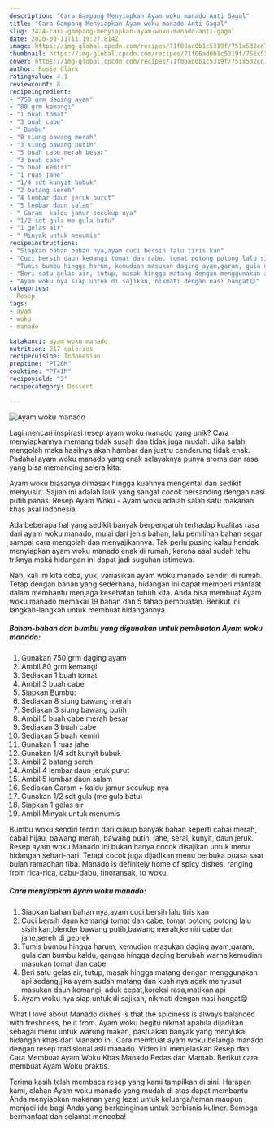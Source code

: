 ```yaml
---
description: "Cara Gampang Menyiapkan Ayam woku manado Anti Gagal"
title: "Cara Gampang Menyiapkan Ayam woku manado Anti Gagal"
slug: 2424-cara-gampang-menyiapkan-ayam-woku-manado-anti-gagal
date: 2020-09-11T11:19:27.814Z
image: https://img-global.cpcdn.com/recipes/71f06ad0b1c5319f/751x532cq70/ayam-woku-manado-foto-resep-utama.jpg
thumbnail: https://img-global.cpcdn.com/recipes/71f06ad0b1c5319f/751x532cq70/ayam-woku-manado-foto-resep-utama.jpg
cover: https://img-global.cpcdn.com/recipes/71f06ad0b1c5319f/751x532cq70/ayam-woku-manado-foto-resep-utama.jpg
author: Rosie Clark
ratingvalue: 4.1
reviewcount: 8
recipeingredient:
- "750 grm daging ayam"
- "80 grm kemangi"
- "1 buah tomat"
- "3 buah cabe"
- " Bumbu"
- "8 siung bawang merah"
- "3 siung bawang putih"
- "5 buah cabe merah besar"
- "3 buah cabe"
- "5 buah kemiri"
- "1 ruas jahe"
- "1/4 sdt kunyit bubuk"
- "2 batang sereh"
- "4 lembar daun jeruk purut"
- "5 lembar daun salam"
- " Garam  kaldu jamur secukup nya"
- "1/2 sdt gula me gula batu"
- "1 gelas air"
- " Minyak untuk menumis"
recipeinstructions:
- "Siapkan bahan bahan nya,ayam cuci bersih lalu tiris kan"
- "Cuci bersih daun kemangi tomat dan cabe, tomat potong potong lalu sisih kan,blender bawang putih,bawang merah,kemiri cabe dan jahe,sereh di geprek"
- "Tumis bumbu hingga harum, kemudian masukan daging ayam,garam, gula dan bumbu kaldu, gangsa hingga daging berubah warna,kemudian masukan tomat dan cabe"
- "Beri satu gelas air, tutup, masak hingga matang dengan menggunakan api sedang,jika ayam sudah matang dan kuah nya agak menyusut masukan daun kemangi, aduk cepat,koreksi rasa,matikan api"
- "Ayam woku nya siap untuk di sajikan, nikmati dengan nasi hangat😋"
categories:
- Resep
tags:
- ayam
- woku
- manado

katakunci: ayam woku manado 
nutrition: 217 calories
recipecuisine: Indonesian
preptime: "PT26M"
cooktime: "PT41M"
recipeyield: "2"
recipecategory: Dessert

---
```



![Ayam woku manado](https://img-global.cpcdn.com/recipes/71f06ad0b1c5319f/751x532cq70/ayam-woku-manado-foto-resep-utama.jpg)

Lagi mencari inspirasi resep ayam woku manado yang unik? Cara menyiapkannya memang tidak susah dan tidak juga mudah. Jika salah mengolah maka hasilnya akan hambar dan justru cenderung tidak enak. Padahal ayam woku manado yang enak selayaknya punya aroma dan rasa yang bisa memancing selera kita.

Ayam woku biasanya dimasak hingga kuahnya mengental dan sedikit menyusut. Sajian ini adalah lauk yang sangat cocok bersanding dengan nasi putih panas. Resep Ayam Woku - Ayam woku adalah salah satu makanan khas asal Indonesia.

Ada beberapa hal yang sedikit banyak berpengaruh terhadap kualitas rasa dari ayam woku manado, mulai dari jenis bahan, lalu pemilihan bahan segar sampai cara mengolah dan menyajikannya. Tak perlu pusing kalau hendak menyiapkan ayam woku manado enak di rumah, karena asal sudah tahu triknya maka hidangan ini dapat jadi suguhan istimewa.


Nah, kali ini kita coba, yuk, variasikan ayam woku manado sendiri di rumah. Tetap dengan bahan yang sederhana, hidangan ini dapat memberi manfaat dalam membantu menjaga kesehatan tubuh kita. Anda bisa membuat Ayam woku manado memakai 19 bahan dan 5 tahap pembuatan. Berikut ini langkah-langkah untuk membuat hidangannya.

<!--inarticleads1-->

##### Bahan-bahan dan bumbu yang digunakan untuk pembuatan Ayam woku manado:

1. Gunakan 750 grm daging ayam
1. Ambil 80 grm kemangi
1. Sediakan 1 buah tomat
1. Ambil 3 buah cabe
1. Siapkan  Bumbu:
1. Sediakan 8 siung bawang merah
1. Sediakan 3 siung bawang putih
1. Ambil 5 buah cabe merah besar
1. Sediakan 3 buah cabe
1. Sediakan 5 buah kemiri
1. Gunakan 1 ruas jahe
1. Gunakan 1/4 sdt kunyit bubuk
1. Ambil 2 batang sereh
1. Ambil 4 lembar daun jeruk purut
1. Ambil 5 lembar daun salam
1. Sediakan  Garam + kaldu jamur secukup nya
1. Gunakan 1/2 sdt gula (me gula batu)
1. Siapkan 1 gelas air
1. Ambil  Minyak untuk menumis


Bumbu woku sendiri terdiri dari cukup banyak bahan seperti cabai merah, cabai hijau, bawang merah, bawang putih, jahe, serai, kunyit, daun jeruk. Resep ayam woku Manado ini bukan hanya cocok disajikan untuk menu hidangan sehari-hari. Tetapi cocok juga dijadikan menu berbuka puasa saat bulan ramadhan tiba. Manado is definitely home of spicy dishes, ranging from rica-rica, dabu-dabu, tinoransak, to woku. 

<!--inarticleads2-->

##### Cara menyiapkan Ayam woku manado:

1. Siapkan bahan bahan nya,ayam cuci bersih lalu tiris kan
1. Cuci bersih daun kemangi tomat dan cabe, tomat potong potong lalu sisih kan,blender bawang putih,bawang merah,kemiri cabe dan jahe,sereh di geprek
1. Tumis bumbu hingga harum, kemudian masukan daging ayam,garam, gula dan bumbu kaldu, gangsa hingga daging berubah warna,kemudian masukan tomat dan cabe
1. Beri satu gelas air, tutup, masak hingga matang dengan menggunakan api sedang,jika ayam sudah matang dan kuah nya agak menyusut masukan daun kemangi, aduk cepat,koreksi rasa,matikan api
1. Ayam woku nya siap untuk di sajikan, nikmati dengan nasi hangat😋


What I love about Manado dishes is that the spiciness is always balanced with freshness, be it from. Ayam woku begitu nikmat apabila dijadikan sebagai menu untuk warung makan, pasti akan banyak yang menyukai hidangan khas dari Manado ini. Cara membuat ayam woku belanga manado dengan resep tradisional asli manado. Video ini menjelaskan Resep dan Cara Membuat Ayam Woku Khas Manado Pedas dan Mantab. Berikut cara membuat Ayam Woku praktis. 

Terima kasih telah membaca resep yang kami tampilkan di sini. Harapan kami, olahan Ayam woku manado yang mudah di atas dapat membantu Anda menyiapkan makanan yang lezat untuk keluarga/teman maupun menjadi ide bagi Anda yang berkeinginan untuk berbisnis kuliner. Semoga bermanfaat dan selamat mencoba!
